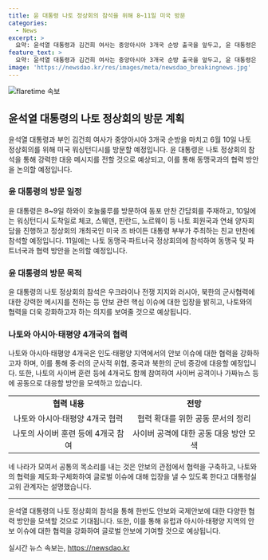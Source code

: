 ```yaml
---
title: 윤 대통령 나토 정상회의 참석을 위해 8~11일 미국 방문
categories:
  - News
excerpt: >
  요약: 윤석열 대통령과 김건희 여사는 중앙아시아 3개국 순방 출국을 앞두고, 윤 대통령은 8∼11일 미국 워싱턴디시를 방문해 나토 정상회의에 참석할 예정이다. 순방의 의의는 우크라이나 전쟁 지원과 러시아, 북한의 군사협력에 대한 강력한 메시지 전달, 아시아·태평양 지역 안보 강화 등이며, 한-미, 한-일, 한·미·일 정상회담 가능성 역시 고려되고 있다. 나토와 아시아·태평양 4개국의 협력 강화가 주목받고 있으며, 사이버 공격 등에 공동으로 대응할 계획이다.
feature_text: >
  요약: 윤석열 대통령과 김건희 여사는 중앙아시아 3개국 순방 출국을 앞두고, 윤 대통령은 8∼11일 미국 워싱턴디시를 방문해 나토 정상회의에 참석할 예정이다. 순방의 의의는 우크라이나 전쟁 지원과 러시아, 북한의 군사협력에 대한 강력한 메시지 전달, 아시아·태평양 지역 안보 강화 등이며, 한-미, 한-일, 한·미·일 정상회담 가능성 역시 고려되고 있다. 나토와 아시아·태평양 4개국의 협력 강화가 주목받고 있으며, 사이버 공격 등에 공동으로 대응할 계획이다.
image: 'https://newsdao.kr/res/images/meta/newsdao_breakingnews.jpg'
---
```


<p><img src="https://newsdao.kr/res/images/meta/newsdao_breakingnews.jpg" alt="flaretime 속보" /></p>

<h2 data-ke-size="size26">윤석열 대통령의 나토 정상회의 방문 계획</h2>

<p data-ke-size="size16">윤석열 대통령과 부인 김건희 여사가 중앙아시아 3개국 순방을 마치고 6월 10일 나토 정상회의를 위해 미국 워싱턴디시를 방문할 예정입니다. 윤 대통령은 나토 정상회의 참석을 통해 강력한 대응 메시지를 전할 것으로 예상되고, 이를 통해 동맹국과의 협력 방안을 논의할 예정입니다.</p>

<h3 data-ke-size="size24">윤 대통령의 방문 일정</h3>

<p data-ke-size="size16">윤 대통령은 8~9일 하와이 호놀룰루를 방문하여 동포 만찬 간담회를 주재하고, 10일에는 워싱턴디시 도착일로 체코, 스웨덴, 핀란드, 노르웨이 등 나토 회원국과 연쇄 양자회담을 진행하고 정상회의 개최국인 미국 조 바이든 대통령 부부가 주최하는 친교 만찬에 참석할 예정입니다. 11일에는 나토 동맹국·파트너국 정상회의에 참석하여 동맹국 및 파트너국과 협력 방안을 논의할 예정입니다.</p>

<h3 data-ke-size="size24">윤 대통령의 방문 목적</h3>

<p data-ke-size="size16">윤 대통령의 나토 정상회의 참석은 우크라이나 전쟁 지지와 러시아, 북한의 군사협력에 대한 강력한 메시지를 전하는 등 안보 관련 핵심 이슈에 대한 입장을 밝히고, 나토와의 협력을 더욱 강화하고자 하는 의지를 보여줄 것으로 예상됩니다.</p>

<h3 data-ke-size="size24">나토와 아시아·태평양 4개국의 협력</h3>

<p data-ke-size="size16">나토와 아시아·태평양 4개국은 인도·태평양 지역에서의 안보 이슈에 대한 협력을 강화하고자 하며, 이를 통해 중·러의 군사적 위협, 중국과 북한의 군비 증강에 대응할 예정입니다. 또한, 나토의 사이버 훈련 등에 4개국도 함께 참여하여 사이버 공격이나 가짜뉴스 등에 공동으로 대응할 방안을 모색하고 있습니다.</p>

<table>
    <tr>
        <td style="text-align: center; height: 17px;"><b>협력 내용</b></td>
        <td style="text-align: center; height: 17px;"><b>전망</b></td>
    </tr>
    <tr>
        <td style="text-align: center; height: 17px;">나토와 아시아·태평양 4개국 협력</td>
        <td style="text-align: center; height: 17px;">협력 확대를 위한 공동 문서의 정리</td>
    </tr>
    <tr>
        <td style="text-align: center; height: 17px;">나토의 사이버 훈련 등에 4개국 참여</td>
        <td style="text-align: center; height: 17px;">사이버 공격에 대한 공동 대응 방안 모색</td>
    </tr>
</table>

<p data-ke-size="size16">네 나라가 모여서 공통의 목소리를 내는 것은 안보의 관점에서 협력을 구축하고, 나토와의 협력을 제도화·구체화하여 글로벌 이슈에 대해 입장을 낼 수 있도록 한다고 대통령실 고위 관계자는 설명했습니다.</p>

<hr>

<p data-ke-size="size16">윤석열 대통령의 나토 정상회의 참석을 통해 한반도 안보와 국제안보에 대한 다양한 협력 방안을 모색할 것으로 기대됩니다. 또한, 이를 통해 유럽과 아시아·태평양 지역의 안보 이슈에 대한 협력을 강화하여 글로벌 안보에 기여할 것으로 예상됩니다.</p>
실시간 뉴스 속보는, <a href="https://newsdao.kr" rel="dofollow">https://newsdao.kr</a>



